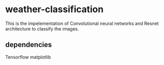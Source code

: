 # weather-classification

This is the impelementation of Convolutional neural networks and Resnet architecture to classify the images. 

## dependencies
Tensorflow
matplotlib
